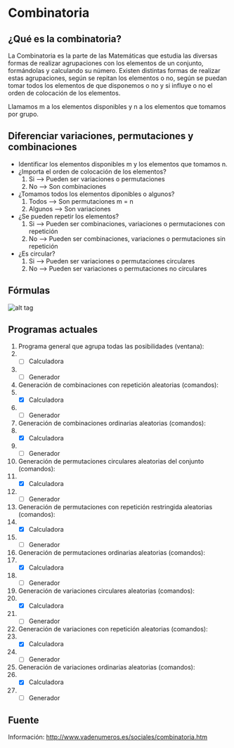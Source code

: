 # Combinatoria

## ¿Qué es la combinatoria?
La Combinatoria es la parte de las Matemáticas que estudia las diversas formas de realizar agrupaciones con los elementos de un conjunto, formándolas y calculando su número.
Existen distintas formas de realizar estas agrupaciones, según se repitan los elementos o no, según se puedan tomar todos los elementos de que disponemos o no y si influye o no el orden de colocación de los elementos.

Llamamos m a los elementos disponibles y n a los elementos que tomamos por grupo.

## Diferenciar variaciones, permutaciones y combinaciones
- Identificar los elementos disponibles m y los elementos que tomamos n.
- ¿Importa el orden de colocación de los elementos?
  1. Si --> Pueden ser variaciones o permutaciones
  2. No --> Son combinaciones
- ¿Tomamos todos los elementos diponibles o algunos?
  1. Todos --> Son permutaciones m = n
  2. Algunos --> Son variaciones
- ¿Se pueden repetir los elementos?
  1. Si --> Pueden ser combinaciones, variaciones o permutaciones con repetición
  2. No --> Pueden ser combinaciones, variaciones o permutaciones sin repetición
- ¿Es circular?
	1. Si --> Pueden ser variaciones o permutaciones circulares
	2. No --> Pueden ser variaciones o permutaciones no circulares

## Fórmulas
![alt tag](http://4.bp.blogspot.com/-dsBZq5JDds8/T5u1N8dWIxI/AAAAAAAAAAg/aZ31mJXAAlM/s1600/Tabla+resumen+combinatoria.png)

## Programas actuales
1. Programa general que agrupa todas las posibilidades (ventana):
  1. - [ ] Calculadora
  2. - [ ] Generador
2. Generación de combinaciones con repetición aleatorias (comandos):
  1. - [x] Calculadora
  2. - [ ] Generador
3. Generación de combinaciones ordinarias aleatorias (comandos):
  1. - [x] Calculadora
  2. - [ ] Generador
4. Generación de permutaciones circulares aleatorias del conjunto (comandos):
  1. - [x] Calculadora
  2. - [ ] Generador
5. Generación de permutaciones con repetición restringida aleatorias (comandos):
  1. - [x] Calculadora
  2. - [ ] Generador
6. Generación de permutaciones ordinarias aleatorias (comandos):
  1. - [x] Calculadora
  2. - [ ] Generador
7. Generación de variaciones circulares aleatorias (comandos):
  1. - [x] Calculadora
  2. - [ ] Generador
8. Generación de variaciones con repetición aleatorias (comandos):
  1. - [x] Calculadora
  2. - [ ] Generador
9. Generación de variaciones ordinarias aleatorias (comandos):
  1. - [x] Calculadora
  2. - [ ] Generador

## Fuente
Información: http://www.vadenumeros.es/sociales/combinatoria.htm

